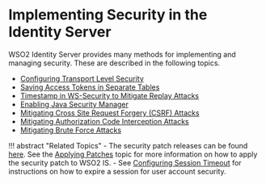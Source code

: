 # Implementing Security in the Identity Server

WSO2 Identity Server provides many methods for implementing and managing
security. These are described in the following topics.

-   [Configuring Transport Level Security](../../using-wso2-identity-server/configuring-transport-level-security)
-   [Saving Access Tokens in Separate Tables](../../using-wso2-identity-server/saving-access-tokens-in-separate-tables)
-   [Timestamp in WS-Security to Mitigate Replay Attacks](../../using-wso2-identity-server/timestamp-in-ws-security-to-mitigate-replay-attacks)
-   [Enabling Java Security Manager](../../using-wso2-identity-server/enabling-java-security-manager)
-   [Mitigating Cross Site Request Forgery (CSRF) Attacks](../../using-wso2-identity-server/mitigating-cross-site-request-forgery-csrf-attacks)
-   [Mitigating Authorization Code Interception Attacks](../../using-wso2-identity-server/mitigating-authorization-code-interception-attacks)
-   [Mitigating Brute Force Attacks](../../using-wso2-identity-server/mitigating-brute-force-attacks)

!!! abstract "Related Topics" 
    -   The security patch releases can be found [here](http://wso2.com/security-patch-releases#identity-server). See the [Applying Patches](../../admin-guide-wso2-patch-application-process#applying-patches-to-the-product) topic for more information on how to apply the security patch to WSO2 IS.
    -   See [Configuring Session Timeout](../../using-wso2-identity-server/configuring-session-timeout) for instructions on how to expire a session for user account security.
